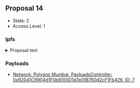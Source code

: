 ## Proposal 14

- State: 2
- Access Level: 1

### Ipfs

<details>
  <summary>Proposal text</summary>

ipfs file not reachable
</details>
    
### Payloads

- [Network: Polygon Mumbai, PayloadsController: 0x92041C9904d1F0b8100D1d7e01B760d2cF1Fb426, ID: 7](/reports/payloads/80001/0x92041C9904d1F0b8100D1d7e01B760d2cF1Fb426/7.md)